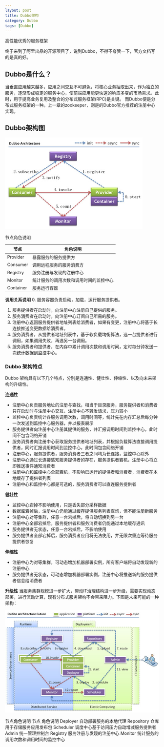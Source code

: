 ```yaml
---
layout: post
title: Dubbo架构
category: Dubbo
tags: [Dubbo]
---
```


高性能优秀的服务框架


终于来到了阿里出品的开源项目了，说到Dubbo，不得不夸赞一下，官方文档写的是真的好。

## Dubbo是什么？

当垂直应用越来越多，应用之间交互不可避免，将核心业务抽取出来，作为独立的服务，逐渐形成稳定的服务中心，使前端应用能更快速的响应多变的市场需求。此时，用于提高业务复用及整合的分布式服务框架(RPC)是关键。
而Dubbo便是分布式服务框架的一种。上一章的zookeeper，则是的Dubbo官方推荐的注册中心实现。


## Dubbo架构图
![/assets/images/dubbo-architecture.jpg](/assets/images/dubbo-architecture.jpg)

节点角色说明

|节点|角色说明|
|--|--|
|Provider	|暴露服务的服务提供方|
|Consumer	|调用远程服务的服务消费方|
|Registry	|服务注册与发现的注册中心|
|Monitor	|统计服务的调用次数和调用时间的监控中心|
|Container	|服务运行容器|

**调用关系说明**
  0. 服务容器负责启动，加载，运行服务提供者。
  1. 服务提供者在启动时，向注册中心注册自己提供的服务。
  2. 服务消费者在启动时，向注册中心订阅自己所需的服务。
  3. 注册中心返回服务提供者地址列表给消费者，如果有变更，注册中心将基于长连接推送变更数据给消费者。
  4. 服务消费者，从提供者地址列表中，基于软负载均衡算法，选一台提供者进行调用，如果调用失败，再选另一台调用。
  5. 服务消费者和提供者，在内存中累计调用次数和调用时间，定时每分钟发送一次统计数据到监控中心。

### Dubbo 架构特点
Dubbo 架构具有以下几个特点，分别是连通性、健壮性、伸缩性、以及向未来架构的升级性。

**连通性**

* 注册中心负责服务地址的注册与查找，相当于目录服务，服务提供者和消费者只在启动时与注册中心交互，注册中心不转发请求，压力较小
* 监控中心负责统计各服务调用次数，调用时间等，统计先在内存汇总后每分钟一次发送到监控中心服务器，并以报表展示
* 服务提供者向注册中心注册其提供的服务，并汇报调用时间到监控中心，此时间不包含网络开销
* 服务消费者向注册中心获取服务提供者地址列表，并根据负载算法直接调用提供者，同时汇报调用时间到监控中心，此时间包含网络开销
* 注册中心，服务提供者，服务消费者三者之间均为长连接，监控中心除外
* 注册中心通过长连接感知服务提供者的存在，服务提供者宕机，注册中心将立即推送事件通知消费者
* 注册中心和监控中心全部宕机，不影响已运行的提供者和消费者，消费者在本地缓存了提供者列表
* 注册中心和监控中心都是可选的，服务消费者可以直连服务提供者

**健壮性**

* 监控中心宕掉不影响使用，只是丢失部分采样数据
* 数据库宕掉后，注册中心仍能通过缓存提供服务列表查询，但不能注册新服务
* 注册中心对等集群，任意一台宕掉后，将自动切换到另一台
* 注册中心全部宕掉后，服务提供者和服务消费者仍能通过本地缓存通讯
* 服务提供者无状态，任意一台宕掉后，不影响使用
* 服务提供者全部宕掉后，服务消费者应用将无法使用，并无限次重连等待服务提供者恢复

**伸缩性**

* 注册中心为对等集群，可动态增加机器部署实例，所有客户端将自动发现新的注册中心
* 服务提供者无状态，可动态增加机器部署实例，注册中心将推送新的服务提供者信息给消费者

**升级性**
当服务集群规模进一步扩大，带动IT治理结构进一步升级，需要实现动态部署，进行流动计算，现有分布式服务架构不会带来阻力。下图是未来可能的一种架构：

![/assets/images/dubbo-architecture-future.jpg](/assets/images/dubbo-architecture-future.jpg)

节点角色说明
节点	角色说明
Deployer	自动部署服务的本地代理
Repository	仓库用于存储服务应用发布包
Scheduler	调度中心基于访问压力自动增减服务提供者
Admin	统一管理控制台
Registry	服务注册与发现的注册中心
Monitor	统计服务的调用次数和调用时间的监控中心
